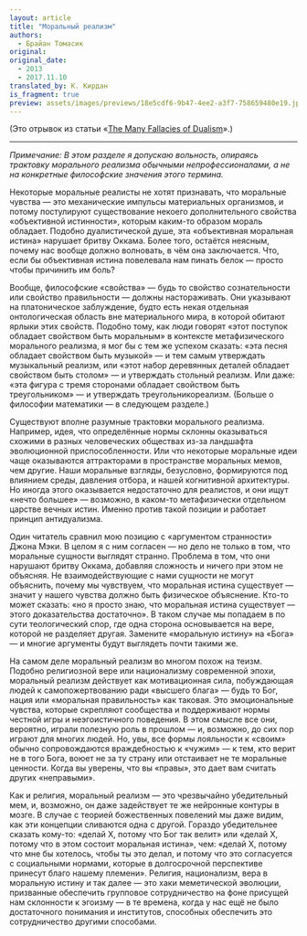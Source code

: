 ```yaml
---
layout: article
title: "Моральный реализм"
authors:
  - Брайан Томасик
original: 
original_date:
  - 2013
  - 2017.11.10
translated_by: К. Кирдан
is_fragment: true
preview: assets/images/previews/18e5cdf6-9b47-4ee2-a3f7-758659480e19.jpg
---
```

(Это отрывок из статьи «[The Many Fallacies of Dualism](https://reducing-suffering.org/the-many-fallacies-of-dualism/)».)

---

_Примечание: В этом разделе я допускаю вольность, опираясь трактовку морального реализма обычными непрофессионалами, а не на конкретные философские значения этого термина._

Некоторые моральные реалисты не хотят признавать, что моральные чувства — это механические импульсы материальных организмов, и потому постулируют существование некоего дополнительного свойства «объективной истинности», которым каким-то образом мораль обладает. Подобно дуалистической душе, эта «объективная моральная истина» нарушает бритву Оккама. Более того, остаётся неясным, почему нас вообще должно волновать, в чём она заключается. Что, если бы объективная истина повелевала нам пинать белок — просто чтобы причинить им боль?

Вообще, философские «свойства» — будь то свойство сознательности или свойство правильности — должны настораживать. Они указывают на платоническое заблуждение, будто есть некая отдельная онтологическая область вне материального мира, в которой обитают ярлыки этих свойств. Подобно тому, как люди говорят «этот поступок обладает свойством быть моральным» в контексте метафизического морального реализма, я мог бы с тем же успехом сказать: «эта песня обладает свойством быть музыкой» — и тем самым утверждать музыкальный реализм, или «этот набор деревянных деталей обладает свойством быть столом» — и утверждать стольный реализм. Или даже: «эта фигура с тремя сторонами обладает свойством быть треугольником» — и утверждать треугольникореализм. (Больше о философии математики — в следующем разделе.)

Существуют вполне разумные трактовки морального реализма. Например, идея, что определённые нормы склонны оказываться схожими в разных человеческих обществах из-за ландшафта эволюционной приспособленности. Или что некоторые моральные идеи чаще оказываются аттракторами в пространстве моральных мемов, чем другие. Наши моральные взгляды, безусловно, формируются под влиянием среды, давления отбора, и нашей когнитивной архитектуры. Но иногда этого оказывается недостаточно для реалистов, и они ищут «нечто большее» — возможно, в каком-то метафизически отдельном царстве вечных истин. Именно против такой позиции и работает принцип антидуализма.

Один читатель сравнил мою позицию с «аргументом странности» Джона Мэки. В целом я с ним согласен — но дело не только в том, что моральные сущности выглядят странно. Проблема в том, что они нарушают бритву Оккама, добавляя сложность и ничего при этом не объясняя. Не взаимодействующие с нами сущности не могут объяснить, почему мы чувствуем, что моральная истина существует — значит у нашего чувства должно быть физическое объяснение. Кто-то может сказать: «но я просто знаю, что моральная истина существует — этого доказательства достаточно». В таком случае мы попадаем в по сути теологический спор, где одна сторона основывается на вере, которой не разделяет другая. Замените «моральную истину» на «Бога» — и многие аргументы будут выглядеть почти такими же.

На самом деле моральный реализм во многом похож на теизм. Подобно религиозной вере или национализму современной эпохи, моральный реализм действует как мотивационная сила, побуждающая людей к самопожертвованию ради «высшего блага» — будь то Бог, нация или «моральная правильность» как таковая. Это эмоциональные чувства, которые скрепляют сообщества и поддерживают нормы честной игры и неэгоистичного поведения. В этом смысле все они, вероятно, играли полезную роль в прошлом — и, возможно, до сих пор играют для многих людей. Но, увы, все формы лояльности к «своим» обычно сопровождаются враждебностью к «чужим» — к тем, кто верит не в того Бога, воюет не за ту страну или отстаивает не те моральные ценности. Когда вы уверены, что вы «правы», это дает вам считать других «неправыми».

Как и религия, моральный реализм — это чрезвычайно убедительный мем, и, возможно, он даже задействует те же нейронные контуры в мозге. В случае с теорией божественных повелений мы даже видим, как эти концепции сливаются одна с другой. Гораздо убедительнее сказать кому-то: «делай Х, потому что Бог так велит» или «делай Х, потому что в этом состоит моральная истина», чем: «делай Х, потому что мне бы хотелось, чтобы ты это делал, и потому что это согласуется с социальными нормами, которые в долгосрочной перспективе принесут благо нашему племени». Религия, национализм, вера в моральную истину и так далее — это хаки меметической эволюции, призванные обеспечить групповое сотрудничество на фоне присущей нам склонности к эгоизму — в те времена, когда у нас ещё не было достаточного понимания и институтов, способных обеспечить это сотрудничество другими способами.
